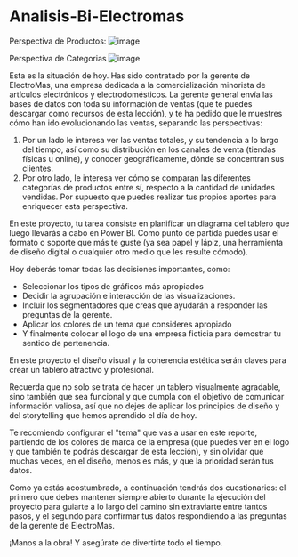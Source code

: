 # Analisis-Bi-Electromas

Perspectiva de Productos:
![image](https://github.com/user-attachments/assets/33a5eee4-88f6-4b51-8be9-9e88e592f62f)

Perspectiva de Categorias
![image](https://github.com/user-attachments/assets/ca5fb3a1-08d4-49cb-83ce-eadbe0e2c57e)


Esta es la situación de hoy. Has sido contratado por la gerente de ElectroMas, una empresa dedicada a la comercialización minorista de artículos electrónicos y electrodomésticos. La gerente general envía las bases de datos con toda su información de ventas (que te puedes descargar como recursos de esta lección), y te ha pedido que le muestres cómo han ido evolucionando las ventas, separando las perspectivas:

1. Por un lado le interesa ver las ventas totales, y su tendencia a lo largo del tiempo, así como su distribución en los canales de venta (tiendas físicas u online), y conocer geográficamente, dónde se concentran sus clientes.
2. Por otro lado, le interesa ver cómo se comparan las diferentes categorías de productos entre sí, respecto a la cantidad de unidades vendidas. Por supuesto que puedes realizar tus propios aportes para enriquecer esta perspectiva.

En este proyecto, tu tarea consiste en planificar un diagrama del tablero que luego llevarás a cabo en Power BI. Como punto de partida puedes usar el formato o soporte que más te guste (ya sea papel y lápiz, una herramienta de diseño digital o cualquier otro medio que les resulte cómodo).

Hoy deberás tomar todas las decisiones importantes, como:

- Seleccionar los tipos de gráficos más apropiados
- Decidir la agrupación e interacción de las visualizaciones.
- Incluir los segmentadores que creas que ayudarán a responder las preguntas de la gerente.
- Aplicar los colores de un tema que consideres apropiado
- Y finalmente colocar el logo de una empresa ficticia para demostrar tu sentido de pertenencia.

En este proyecto el diseño visual y la coherencia estética serán claves para crear un tablero atractivo y profesional.

Recuerda que no solo se trata de hacer un tablero visualmente agradable, sino también que sea funcional y que cumpla con el objetivo de comunicar información valiosa, así que no dejes de aplicar los principios de diseño y del storytelling que hemos aprendido el día de hoy.

Te recomiendo configurar el "tema" que vas a usar en este reporte, partiendo de los colores de marca de la empresa (que puedes ver en el logo y que también te podrás descargar de esta lección), y sin olvidar que muchas veces, en el diseño, menos es más, y que la prioridad serán tus datos.

Como ya estás acostumbrado, a continuación tendrás dos cuestionarios: el primero que debes mantener siempre abierto durante la ejecución del proyecto para guiarte a lo largo del camino sin extraviarte entre tantos pasos, y el segundo para confirmar tus datos respondiendo a las preguntas de la gerente de ElectroMas.

¡Manos a la obra! Y asegúrate de divertirte todo el tiempo.
